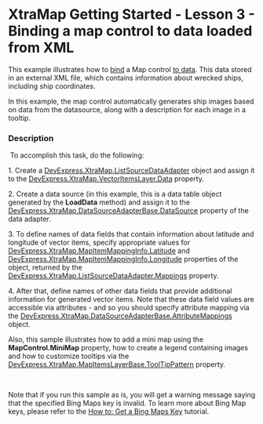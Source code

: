 # XtraMap Getting Started - Lesson 3 - Binding a map control to data loaded from XML


<p>This example illustrates how to <a href="https://documentation.devexpress.com/#WindowsForms/CustomDocument15359">bind</a> a Map control <a href="https://documentation.devexpress.com/#WindowsForms/CustomDocument15359">to data</a>. This data stored in an external XML file, which contains information about wrecked ships, including ship coordinates.</p>
<p>In this example, the map control automatically generates ship images based on data from the datasource, along with a description for each image in a tooltip.</p>


<h3>Description</h3>

<p>&nbsp;To accomplish this task, do the following:</p>
<p>1. Create a <a href="https://documentation.devexpress.com/#WindowsForms/clsDevExpressXtraMapListSourceDataAdaptertopic">DevExpress.XtraMap.ListSourceDataAdapter</a> object and assign it to the <a href="https://documentation.devexpress.com/#WindowsForms/DevExpressXtraMapVectorItemsLayer_Datatopic">DevExpress.XtraMap.VectorItemsLayer.Data</a> property.</p>
<p>2. Create a data source (in this example, this is a data table object generated by the <strong>LoadData</strong> method) and assign it to the <a href="https://documentation.devexpress.com/#WindowsForms/DevExpressXtraMapDataSourceAdapterBase_DataSourcetopic">DevExpress.XtraMap.DataSourceAdapterBase.DataSource</a> property of the data adapter.</p>
<p>3. To define names of data fields that contain information about latitude and longitude of vector items, specify appropriate values for <a href="https://documentation.devexpress.com/#WindowsForms/DevExpressXtraMapMapItemMappingInfo_Latitudetopic">DevExpress.XtraMap.MapItemMappingInfo.Latitude</a> and <a href="https://documentation.devexpress.com/#WindowsForms/DevExpressXtraMapMapItemMappingInfo_Longitudetopic">DevExpress.XtraMap.MapItemMappingInfo.Longitude</a> properties of the object, returned by the <a href="https://documentation.devexpress.com/#WindowsForms/DevExpressXtraMapListSourceDataAdapter_Mappingstopic">DevExpress.XtraMap.ListSourceDataAdapter.Mappings</a> property.</p>
<p>4. After that, define names of other data fields that provide additional information for generated vector items. Note that these data field values are accessible via attributes - and so you should specify attribute mapping via the <a href="https://documentation.devexpress.com/#WindowsForms/DevExpressXtraMapDataSourceAdapterBase_AttributeMappingstopic">DevExpress.XtraMap.DataSourceAdapterBase.AttributeMappings</a> object.</p>
<p>Also, this sample illustrates how to add a mini map using the <strong>MapControl.MiniMap</strong>&nbsp;property, how to&nbsp;create a legend containing images and&nbsp;how to customize tooltips via the <a href="https://documentation.devexpress.com/#WindowsForms/DevExpressXtraMapMapItemsLayerBase_ToolTipPatterntopic">DevExpress.XtraMap.MapItemsLayerBase.ToolTipPattern</a> property.</p>
<p>&nbsp;</p>
<p>Note that if you run this sample as is, you will get a warning message saying that the specified Bing Maps key is invalid. To learn more about Bing Map keys, please refer to the <a href="http://help.devexpress.com/#WindowsForms/CustomDocument15102">How to: Get a Bing Maps Key</a> tutorial.</p>

<br/>



